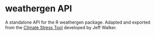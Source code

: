 # weathergen API 

A standalone API for the R weathergen package. Adapted and exported from the [Climate Stress Tool](https://github.com/walkerjeffd/climate-stress-tool) developed by Jeff Walker.
